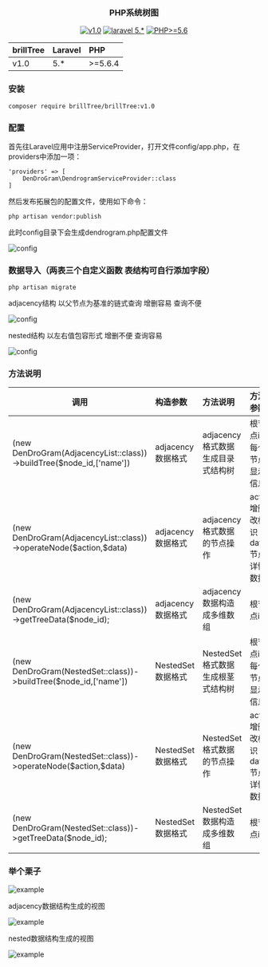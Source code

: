 <h3 align="center">PHP系统树图</h3>

<p align="center">
<a href="https://github.com/ShawnPuth/brillTree"><img src="https://img.shields.io/badge/dendrogram-v1.0-orange.svg" alt="v1.0"></a>
<a href="https://github.com/ShawnPuth/brillTree"><img src="https://img.shields.io/badge/laravel-5.*-yellow.svg" alt="laravel 5.*"></a>
<a href="https://github.com/ShawnPuth/brillTree"><img src="https://img.shields.io/badge/PHP-%3E%3D5.6-blue.svg" alt="PHP>=5.6"></a>
</p>

<table><thead><tr><th style="text-align:center;">brillTree</th>
<th style="text-align:left;">Laravel</th>
<th style="text-align:left;">PHP</th>
</tr></thead><tbody><tr><td style="text-align:left;">v1.0</td>
<td style="text-align:left;">5.*</td>
<td style="text-align:left;">&gt;=5.6.4</td>
</tr></tbody></table>

### 安装
    composer require brillTree/brillTree:v1.0

### 配置
首先往Laravel应用中注册ServiceProvider，打开文件config/app.php，在providers中添加一项：

    'providers' => [
        DenDroGram\DendrogramServiceProvider::class
    ]
    
然后发布拓展包的配置文件，使用如下命令：

    php artisan vendor:publish
    
此时config目录下会生成dendrogram.php配置文件

![config](https://github.com/ydtg1993/dendrogram/blob/master/image/config.PNG)

### 数据导入（两表三个自定义函数 表结构可自行添加字段）
    
    php artisan migrate

adjacency结构 以父节点为基准的链式查询 增删容易 查询不便

![config](https://github.com/ydtg1993/dendrogram/blob/master/image/adjacency.PNG)

nested结构 以左右值包容形式 增删不便 查询容易

![config](https://github.com/ydtg1993/dendrogram/blob/master/image/nested.PNG)

### 方法说明
<table>
    <thead>
        <tr>
            <th style="text-align:center;">调用</th>
            <th style="text-align:left;">构造参数</th>
            <th style="text-align:left;">方法说明</th>
            <th style="text-align:left;">方法参数</th>
            <th style="text-align:left;">返回</th>
            <th style="text-align:left;">备注</th>
        </tr>
    </thead>
    <tbody>
        <tr>
            <td style="text-align:left;">(new DenDroGram(AdjacencyList::class))->buildTree($node_id,['name'])</td>
            <td style="text-align:left;">adjacency数据格式</td>
            <td style="text-align:left;">adjacency格式数据生成目录式结构树</td>
            <td style="text-align:left;">根节点id , 每个节点显示信息</td>
            <td style="text-align:left;">返回html文本string</td>
            <td style="text-align:left;">视图的相关在dendrogram.php中配置 如操作节点方法的路由</td>
        </tr>
        <tr>
            <td style="text-align:left;">(new DenDroGram(AdjacencyList::class))->operateNode($action,$data)</td>
            <td style="text-align:left;">adjacency数据格式</td>
            <td style="text-align:left;">adjacency格式数据的节点操作</td>
            <td style="text-align:left;">action增删改标识 , data节点详情数据</td>
            <td style="text-align:left;">返回boolean</td>
            <td style="text-align:left;">注意视图与之对应的数据结构AdjacencyList::class</td>
        </tr>
        <tr>
            <td style="text-align:left;">(new DenDroGram(AdjacencyList::class))->getTreeData($node_id);</td>
            <td style="text-align:left;">adjacency数据格式</td>
            <td style="text-align:left;">adjacency数据构造成多维数组</td>
            <td style="text-align:left;">根节点id</td>
            <td style="text-align:left;">返回array</td>
            <td style="text-align:left;">多维数组结构</td>
        </tr>
        <tr>
            <td style="text-align:left;">(new DenDroGram(NestedSet::class))->buildTree($node_id,['name'])</td>
            <td style="text-align:left;">NestedSet数据格式</td>
            <td style="text-align:left;">NestedSet格式数据生成根茎式结构树</td>
            <td style="text-align:left;">根节点id , 每个节点显示信息</td>
            <td style="text-align:left;">返回html文本string</td>
            <td style="text-align:left;">视图的相关在dendrogram.php中配置 如操作节点方法的路由</td>
        </tr>
        <tr>
            <td style="text-align:left;">(new DenDroGram(NestedSet::class))->operateNode($action,$data)</td>
            <td style="text-align:left;">NestedSet数据格式</td>
            <td style="text-align:left;">NestedSet格式数据的节点操作</td>
            <td style="text-align:left;">action增删改标识 , data节点详情数据</td>
            <td style="text-align:left;">返回boolean</td>
            <td style="text-align:left;">注意视图与之对应的数据结构NestedSet::class</td>
        </tr>
        <tr>
            <td style="text-align:left;">(new DenDroGram(NestedSet::class))->getTreeData($node_id);</td>
            <td style="text-align:left;">NestedSet数据格式</td>
            <td style="text-align:left;">NestedSet数据构造成多维数组</td>
            <td style="text-align:left;">根节点id</td>
            <td style="text-align:left;">返回array</td>
            <td style="text-align:left;">多维数组结构</td>
        </tr>
    </tbody>
</table>

### 举个栗子

![example](https://github.com/ydtg1993/dendrogram/blob/master/image/example.PNG)

adjacency数据结构生成的视图

![example](https://github.com/ydtg1993/dendrogram/blob/master/image/catelog.PNG)

nested数据结构生成的视图

![example](https://github.com/ydtg1993/dendrogram/blob/master/image/rhizome.PNG)

